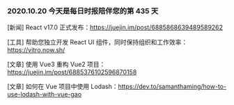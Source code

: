 ### 2020.10.20 今天是每日时报陪伴您的第 435 天

[新闻] React v17.0 正式发布：<https://juejin.im/post/6885868639489589262>

[工具] 帮助您独立开发 React UI 组件，同时保持组织和工作效率：<https://vitro.now.sh/>

[文章] 使用 Vue3 重构 Vue2 项目：<https://juejin.im/post/6885376102596870158>

[文章] 如何在 Vue 项目中使用 Lodash：<https://dev.to/samanthaming/how-to-use-lodash-with-vue-gao>

